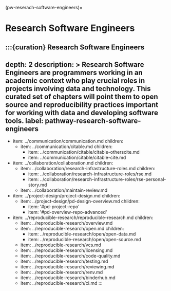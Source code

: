 (pw-reserach-software-engineers)=
# Research Software Engineers

:::{curation} Research Software Engineers
---
depth: 2
description: >
  Research Software Engineers are programmers working in an academic context who play crucial roles in projects involving data and technology.
  This curated set of chapters will point them to open source and reproducibility practices important for working with data and developing software tools.
label: pathway-research-software-engineers
---
- item: ../communication/communication.md
  children:
    - item: ../communication/citable.md
      children:
        - item: ../communication/citable/citable-otherscite.md
        - item: ../communication/citable/citable-cite.md
- item: ../collaboration/collaboration.md
  children:
    - item: ../collaboration/research-infrastructure-roles.md
      children:
        - item: ../collaboration/research-infrastructure-roles/rse.md
        - item: ../collaboration/research-infrastructure-roles/rse-personal-story.md
    - item: ../collaboration/maintain-review.md
- item: ../project-design/project-design.md
  children:
    - item: ../project-design/pd-design-overview.md
      children:
        - item: '#pd-project-repo'
        - item: '#pd-overview-repo-advanced'
- item: ../reproducible-research/reproducible-research.md
  children:
    - item: ../reproducible-research/overview.md
    - item: ../reproducible-research/open.md
      children:
        - item: ../reproducible-research/open/open-data.md
        - item: ../reproducible-research/open/open-source.md
    - item: ../reproducible-research/vcs.md
    - item: ../reproducible-research/licensing.md
    - item: ../reproducible-research/code-quality.md
    - item: ../reproducible-research/testing.md
    - item: ../reproducible-research/reviewing.md
    - item: ../reproducible-research/renv.md
    - item: ../reproducible-research/binderhub.md
    - item: ../reproducible-research/ci.md
:::
